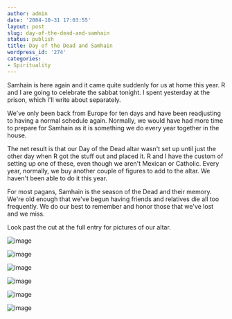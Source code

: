 ```yaml
---
author: admin
date: '2004-10-31 17:03:55'
layout: post
slug: day-of-the-dead-and-samhain
status: publish
title: Day of the Dead and Samhain
wordpress_id: '274'
categories:
- Spirituality
---
```


Samhain is here again and it came quite suddenly for us at home this
year. R and I are going to celebrate the sabbat tonight. I spent
yesterday at the prison, which I'll write about separately.

We've only been back from Europe for ten days and have been readjusting
to having a normal schedule again. Normally, we would have had more time
to prepare for Samhain as it is something we do every year together in
the house.

The net result is that our Day of the Dead altar wasn't set up until
just the other day when R got the stuff out and placed it. R and I have
the custom of setting up one of these, even though we aren't Mexican or
Catholic. Every year, normally, we buy another couple of figures to add
to the altar. We haven't been able to do it this year.

For most pagans, Samhain is the season of the Dead and their memory.
We're old enough that we've begun having friends and relatives die all
too frequently. We do our best to remember and honor those that we've
lost and we miss.

Look past the cut at the full entry for pictures of our altar.

![image](http://www.arcanology.com/images/dod-2004-1.jpg)

![image](http://www.arcanology.com/images/dod-2004-8.jpg)

![image](http://www.arcanology.com/images/dod-2004-5.jpg)

![image](http://www.arcanology.com/images/dod-2004-2.jpg)

![image](http://www.arcanology.com/images/dod-2004-9.jpg)

![image](http://www.arcanology.com/images/dod-2004-10.jpg)
